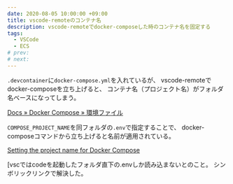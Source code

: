 ```yaml
---
date: 2020-08-05 10:00:00 +09:00
title: vscode-remoteのコンテナ名
description: vscode-remoteでdocker-composeした時のコンテナ名を固定する
tags:
  - VSCode
  - ECS
# prev:
# next:
---
```


`.devcontainer`に`docker-compose.yml`を入れているが、
vscode-remoteでdocker-composeを立ち上げると、
コンテナ名（プロジェクト名）がフォルダ名ベースになってしまう。

[Docs » Docker Compose » 環境ファイル](http://docs.docker.jp/compose/env-file.html)

`COMPOSE_PROJECT_NAME`を同フォルダの`.env`で指定することで、
docker-composeコマンドから立ち上げると名前が適用されている。

[Setting the project name for Docker Compose](https://code.visualstudio.com/docs/remote/containers-advanced#_setting-the-project-name-for-docker-compose)

[vscではcodeを起動したフォルダ直下の.envしか読み込まないとのこと。
シンボリックリンクで解決した。
